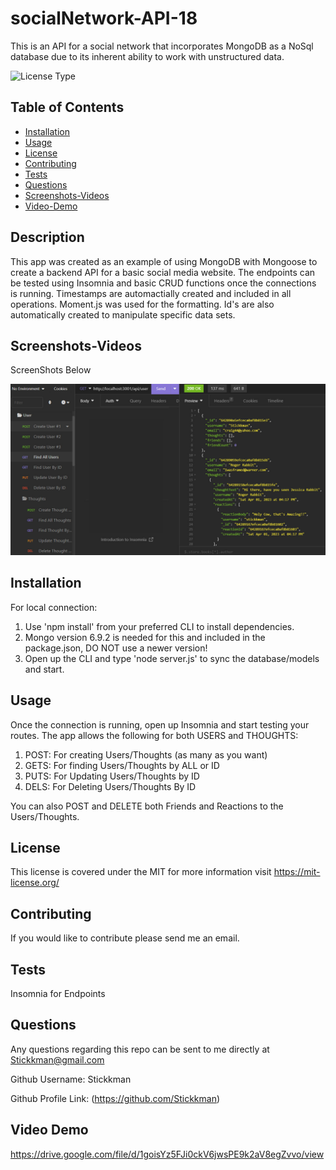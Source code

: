 # socialNetwork-API-18
This is an API for a social network that incorporates MongoDB as a NoSql database due to its inherent ability to work with unstructured data.


![License Type](https://shields.io/badge/license-MIT-blue)
## Table of Contents
* [Installation](#installation)
* [Usage](#usage)
* [License](#license)
* [Contributing](#contributing)
* [Tests](#tests)
* [Questions](#questions)
* [Screenshots-Videos](#screenshots-videos)
* [Video-Demo](#Video-Demo)


## Description
This app was created as an example of using MongoDB with Mongoose to create a backend API for a basic social media website.
The endpoints can be tested using Insomnia and basic CRUD functions once the connections is running.  Timestamps are automactially
created and included in all operations.  Moment.js was used for the formatting.  Id's are also automatically created to manipulate specific data sets.

## Screenshots-Videos

ScreenShots Below

![Application Demo Screenshot1](https://github.com/Stickkman/socialNetwork-API-18/blob/main/assets/screenshots/screenshot01.jpg?raw=true)

## Installation
For local connection:
1. Use 'npm install' from your preferred CLI to install dependencies. 
2. Mongo version 6.9.2 is needed for this and included in the package.json, DO NOT use a newer version!
3. Open up the CLI and type 'node server.js' to sync the database/models and start.

## Usage
Once the connection is running, open up Insomnia and start testing your routes. 
The app allows the following for both USERS and THOUGHTS:
1. POST: For creating Users/Thoughts (as many as you want)
2. GETS: For finding Users/Thoughts by ALL or ID 
3. PUTS: For Updating Users/Thoughts by ID
4. DELS: For Deleting Users/Thoughts By ID

You can also POST and DELETE both Friends and Reactions to the Users/Thoughts.


## License
This license is covered under the MIT
for more information visit https://mit-license.org/

## Contributing
If you would like to contribute please send me an email.

## Tests
Insomnia for Endpoints

## Questions
Any questions regarding this repo can be sent to me directly at Stickkman@gmail.com

Github Username: Stickkman

Github Profile Link: (https://github.com/Stickkman)

## Video Demo

https://drive.google.com/file/d/1goisYz5FJi0ckV6jwsPE9k2aV8egZvvo/view





